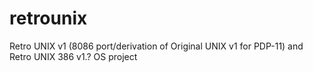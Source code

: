 # retrounix
Retro UNIX v1 (8086 port/derivation of Original UNIX v1 for PDP-11) and Retro UNIX 386 v1.? OS project  
